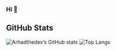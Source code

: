### Hi 👋

## GitHub Stats

![Arhadthedev’s GitHub stats](https://github-readme-stats.vercel.app/api?username=arhadthedev&show_icons=true) ![Top Langs](https://github-readme-stats.vercel.app/api/top-langs/?username=arhadthedev&layout=compact)
